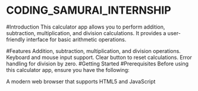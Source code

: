 # CODING_SAMURAI_INTERNSHIP
#Introduction
This calculator app allows you to perform addition, subtraction, multiplication, and division calculations. It provides a user-friendly interface for basic arithmetic operations.

#Features
Addition, subtraction, multiplication, and division operations.
Keyboard and mouse input support.
Clear button to reset calculations.
Error handling for division by zero.
#Getting Started
#Prerequisites
Before using this calculator app, ensure you have the following:

A modern web browser that supports HTML5 and JavaScript
